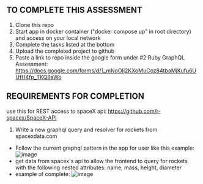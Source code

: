 
## TO COMPLETE THIS ASSESSMENT
1. Clone this repo
2. Start app in docker container ("docker compose up" in root directory) and access on your local network
3. Complete the tasks listed at the bottom
4. Upload the completed project to github
5. Paste a link to repo inside the google form under #2 Ruby GraphQL Assessment: https://docs.google.com/forms/d/1_mNoOIj2KXoMuCoz84tbaMjKufu6UUfH4fp_TKQ8aWo


## REQUIREMENTS FOR COMPLETION
use this for REST access to spaceX api: https://github.com/r-spacex/SpaceX-API

1. Write a new graphql query and resolver for rockets from spacexdata.com
- Follow the current graphql pattern in the app for user like this example: 
![image](https://user-images.githubusercontent.com/67350795/176064645-b98770c6-a732-40b2-9f0b-777ec91447a0.png)
- get data from spacex's api to allow the frontend to query for rockets with the following nested attributes: name, mass, height, diameter
- example of complete:
![image](https://user-images.githubusercontent.com/67350795/176067473-e9b259e7-5c89-4afa-86a1-a6acaf9ab805.png)

